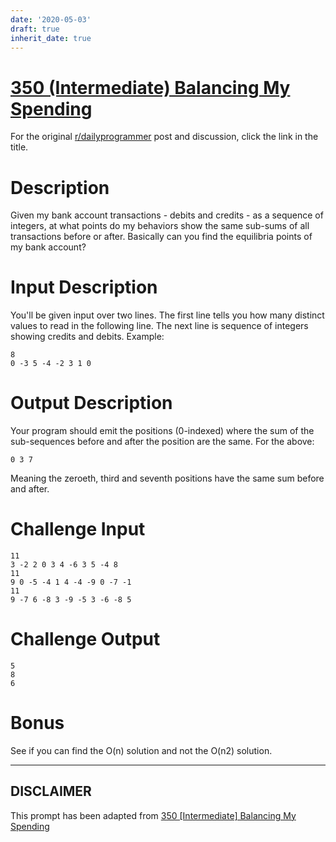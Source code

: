 ```yaml
---
date: '2020-05-03'
draft: true
inherit_date: true
---
```


# [350 (Intermediate) Balancing My Spending](https://www.reddit.com/r/dailyprogrammer/comments/7vx85p/20180207_challenge_350_intermediate_balancing_my/)

For the original [r/dailyprogrammer](https://www.reddit.com/r/dailyprogrammer/) post and discussion, click the link in the title.

# Description
Given my bank account transactions - debits and credits - as a sequence of integers, at what points do my behaviors show the same sub-sums of all transactions before or after. Basically can you find the equilibria points of my bank account?

# Input Description
You'll be given input over two lines. The first line tells you how many distinct values to read in the following line. The next line is sequence of integers showing credits and debits. Example:


```
8
0 -3 5 -4 -2 3 1 0
```
# Output Description
Your program should emit the positions (0-indexed) where the sum of the sub-sequences before and after the position are the same. For the above:


```
0 3 7
```
Meaning the zeroeth, third and seventh positions have the same sum before and after. 

# Challenge Input

```
11
3 -2 2 0 3 4 -6 3 5 -4 8
11 
9 0 -5 -4 1 4 -4 -9 0 -7 -1
11 
9 -7 6 -8 3 -9 -5 3 -6 -8 5
```
# Challenge Output

```
5
8
6
```
# Bonus
See if you can find the O(n) solution and not the O(n2) solution. 


----
## **DISCLAIMER**
This prompt has been adapted from [350 [Intermediate] Balancing My Spending](https://www.reddit.com/r/dailyprogrammer/comments/7vx85p/20180207_challenge_350_intermediate_balancing_my/
)
